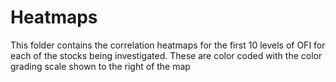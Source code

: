 # Heatmaps
This folder contains the correlation heatmaps for the first 10 levels of OFI for each of the stocks being investigated. These are color coded with the color grading scale shown to the right of the map
